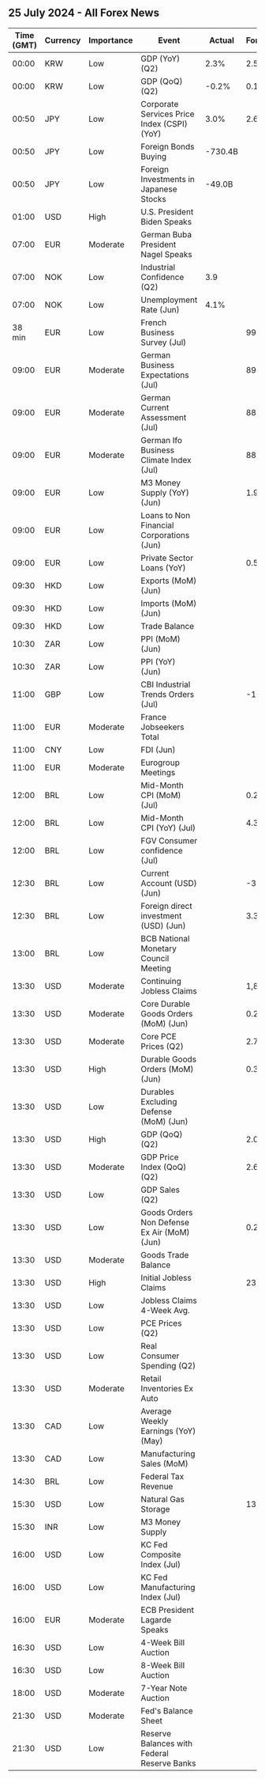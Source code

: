 ## 25 July 2024 - All Forex News

| Time (GMT) | Currency | Importance | Event | Actual | Forecast | Previous |
|------|----------|------------|-------|--------|----------|----------|
| 00:00 | KRW | Low | GDP (YoY) (Q2) | 2.3% | 2.5% | 3.3% |
| 00:00 | KRW | Low | GDP (QoQ) (Q2) | -0.2% | 0.1% | 1.3% |
| 00:50 | JPY | Low | Corporate Services Price Index (CSPI) (YoY) | 3.0% | 2.6% | 2.7% |
| 00:50 | JPY | Low | Foreign Bonds Buying | -730.4B |  | -206.0B |
| 00:50 | JPY | Low | Foreign Investments in Japanese Stocks | -49.0B |  | 227.8B |
| 01:00 | USD | High | U.S. President Biden Speaks |  |  |  |
| 07:00 | EUR | Moderate | German Buba President Nagel Speaks |  |  |  |
| 07:00 | NOK | Low | Industrial Confidence (Q2) | 3.9 |  | 0.6 |
| 07:00 | NOK | Low | Unemployment Rate (Jun) | 4.1% |  | 4.1% |
| 38 min | EUR | Low | French Business Survey (Jul) |  | 99 | 99 |
| 09:00 | EUR | Moderate | German Business Expectations (Jul) |  | 89.0 | 89.0 |
| 09:00 | EUR | Moderate | German Current Assessment (Jul) |  | 88.5 | 88.3 |
| 09:00 | EUR | Moderate | German Ifo Business Climate Index (Jul) |  | 88.9 | 88.6 |
| 09:00 | EUR | Low | M3 Money Supply (YoY) (Jun) |  | 1.9% | 1.6% |
| 09:00 | EUR | Low | Loans to Non Financial Corporations (Jun) |  |  | 0.3% |
| 09:00 | EUR | Low | Private Sector Loans (YoY) |  | 0.5% | 0.3% |
| 09:30 | HKD | Low | Exports (MoM) (Jun) |  |  | 14.8% |
| 09:30 | HKD | Low | Imports (MoM) (Jun) |  |  | 9.6% |
| 09:30 | HKD | Low | Trade Balance |  |  | -12.1B |
| 10:30 | ZAR | Low | PPI (MoM) (Jun) |  |  | 0.1% |
| 10:30 | ZAR | Low | PPI (YoY) (Jun) |  |  | 4.6% |
| 11:00 | GBP | Low | CBI Industrial Trends Orders (Jul) |  | -19 | -18 |
| 11:00 | EUR | Moderate | France Jobseekers Total |  |  | 2,816.3K |
| 11:00 | CNY | Low | FDI (Jun) |  |  | -28.20% |
| 11:00 | EUR | Moderate | Eurogroup Meetings |  |  |  |
| 12:00 | BRL | Low | Mid-Month CPI (MoM) (Jul) |  | 0.23% | 0.39% |
| 12:00 | BRL | Low | Mid-Month CPI (YoY) (Jul) |  | 4.38% | 4.06% |
| 12:00 | BRL | Low | FGV Consumer confidence (Jul) |  |  | 91.1 |
| 12:30 | BRL | Low | Current Account (USD) (Jun) |  | -3.00B | -3.40B |
| 12:30 | BRL | Low | Foreign direct investment (USD) (Jun) |  | 3.30B | 3.00B |
| 13:00 | BRL | Low | BCB National Monetary Council Meeting |  |  |  |
| 13:30 | USD | Moderate | Continuing Jobless Claims |  | 1,860K | 1,867K |
| 13:30 | USD | Moderate | Core Durable Goods Orders (MoM) (Jun) |  | 0.2% | -0.1% |
| 13:30 | USD | Moderate | Core PCE Prices (Q2) |  | 2.70% | 3.70% |
| 13:30 | USD | High | Durable Goods Orders (MoM) (Jun) |  | 0.3% | 0.1% |
| 13:30 | USD | Low | Durables Excluding Defense (MoM) (Jun) |  |  | -0.2% |
| 13:30 | USD | High | GDP (QoQ) (Q2) |  | 2.0% | 1.4% |
| 13:30 | USD | Moderate | GDP Price Index (QoQ) (Q2) |  | 2.6% | 3.1% |
| 13:30 | USD | Low | GDP Sales (Q2) |  |  | 1.8% |
| 13:30 | USD | Low | Goods Orders Non Defense Ex Air (MoM) (Jun) |  | 0.2% | -0.6% |
| 13:30 | USD | Moderate | Goods Trade Balance |  |  | -100.62B |
| 13:30 | USD | High | Initial Jobless Claims |  | 237K | 243K |
| 13:30 | USD | Low | Jobless Claims 4-Week Avg. |  |  | 234.75K |
| 13:30 | USD | Low | PCE Prices (Q2) |  |  | 3.4% |
| 13:30 | USD | Low | Real Consumer Spending (Q2) |  |  | 1.5% |
| 13:30 | USD | Moderate | Retail Inventories Ex Auto |  |  | 0.0% |
| 13:30 | CAD | Low | Average Weekly Earnings (YoY) (May) |  |  | 3.69% |
| 13:30 | CAD | Low | Manufacturing Sales (MoM) |  |  | 0.4% |
| 14:30 | BRL | Low | Federal Tax Revenue |  |  | 202.90B |
| 15:30 | USD | Low | Natural Gas Storage |  | 13B | 10B |
| 15:30 | INR | Low | M3 Money Supply |  |  | 9.7% |
| 16:00 | USD | Low | KC Fed Composite Index (Jul) |  |  | -8 |
| 16:00 | USD | Low | KC Fed Manufacturing Index (Jul) |  |  | -11 |
| 16:00 | EUR | Moderate | ECB President Lagarde Speaks |  |  |  |
| 16:30 | USD | Low | 4-Week Bill Auction |  |  | 5.270% |
| 16:30 | USD | Low | 8-Week Bill Auction |  |  | 5.260% |
| 18:00 | USD | Moderate | 7-Year Note Auction |  |  | 4.276% |
| 21:30 | USD | Moderate | Fed's Balance Sheet |  |  | 7,208B |
| 21:30 | USD | Low | Reserve Balances with Federal Reserve Banks |  |  | 3.322T |
